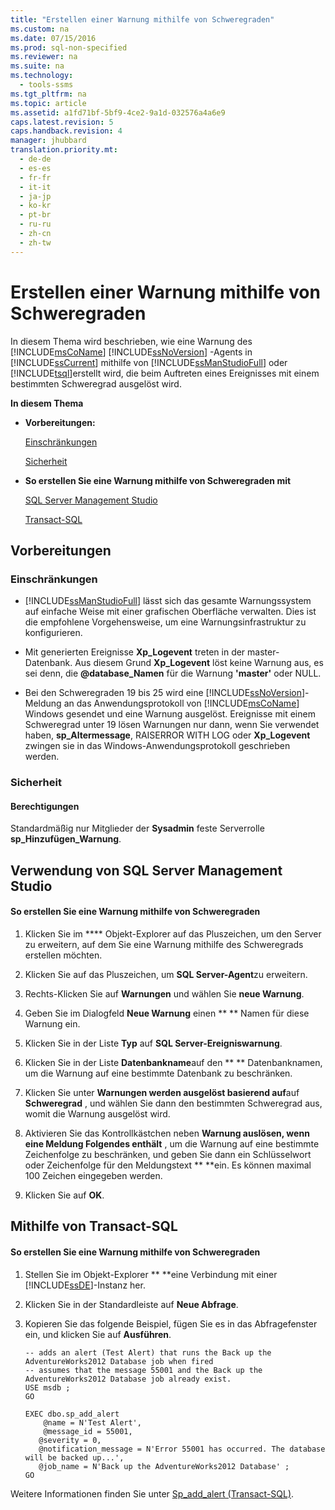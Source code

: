 ```yaml
---
title: "Erstellen einer Warnung mithilfe von Schweregraden"
ms.custom: na
ms.date: 07/15/2016
ms.prod: sql-non-specified
ms.reviewer: na
ms.suite: na
ms.technology: 
  - tools-ssms
ms.tgt_pltfrm: na
ms.topic: article
ms.assetid: a1fd71bf-5bf9-4ce2-9a1d-032576a4a6e9
caps.latest.revision: 5
caps.handback.revision: 4
manager: jhubbard
translation.priority.mt: 
  - de-de
  - es-es
  - fr-fr
  - it-it
  - ja-jp
  - ko-kr
  - pt-br
  - ru-ru
  - zh-cn
  - zh-tw
---
```

# Erstellen einer Warnung mithilfe von Schweregraden
In diesem Thema wird beschrieben, wie eine Warnung des [!INCLUDE[msCoName](../content/includes/msCoName_md.md)] [!INCLUDE[ssNoVersion](../content/includes/ssNoVersion_md.md)] -Agents in [!INCLUDE[ssCurrent](../content/includes/ssCurrent_md.md)] mithilfe von [!INCLUDE[ssManStudioFull](../content/includes/ssManStudioFull_md.md)] oder [!INCLUDE[tsql](../content/includes/tsql_md.md)]erstellt wird, die beim Auftreten eines Ereignisses mit einem bestimmten Schweregrad ausgelöst wird.  
  
**In diesem Thema**  
  
-   **Vorbereitungen:**  
  
    [Einschränkungen](#Restrictions)  
  
    [Sicherheit](#Security)  
  
-   **So erstellen Sie eine Warnung mithilfe von Schweregraden mit**  
  
    [SQL Server Management Studio](#SSMSProcedure)  
  
    [Transact-SQL](#TsqlProcedure)  
  
## <a name="BeforeYouBegin"></a>Vorbereitungen  
  
### <a name="Restrictions"></a>Einschränkungen  
  
-   [!INCLUDE[ssManStudioFull](../content/includes/ssManStudioFull_md.md)] lässt sich das gesamte Warnungssystem auf einfache Weise mit einer grafischen Oberfläche verwalten. Dies ist die empfohlene Vorgehensweise, um eine Warnungsinfrastruktur zu konfigurieren.  
  
-   Mit generierten Ereignisse **Xp\_Logevent** treten in der master-Datenbank. Aus diesem Grund **Xp\_Logevent** löst keine Warnung aus, es sei denn, die **@database\_Namen** für die Warnung **'master'** oder NULL.  
  
-   Bei den Schweregraden 19 bis 25 wird eine [!INCLUDE[ssNoVersion](../content/includes/ssNoVersion_md.md)]-Meldung an das Anwendungsprotokoll von [!INCLUDE[msCoName](../content/includes/msCoName_md.md)] Windows gesendet und eine Warnung ausgelöst. Ereignisse mit einem Schweregrad unter 19 lösen Warnungen nur dann, wenn Sie verwendet haben, **sp\_Altermessage**, RAISERROR WITH LOG oder **Xp\_Logevent** zwingen sie in das Windows-Anwendungsprotokoll geschrieben werden.  
  
### <a name="Security"></a>Sicherheit  
  
#### <a name="Permissions"></a>Berechtigungen  
Standardmäßig nur Mitglieder der **Sysadmin** feste Serverrolle **sp\_Hinzufügen\_Warnung**.  
  
## <a name="SSMSProcedure"></a>Verwendung von SQL Server Management Studio  
  
#### So erstellen Sie eine Warnung mithilfe von Schweregraden  
  
1.  Klicken Sie im **** Objekt-Explorer auf das Pluszeichen, um den Server zu erweitern, auf dem Sie eine Warnung mithilfe des Schweregrads erstellen möchten.  
  
2.  Klicken Sie auf das Pluszeichen, um **SQL Server-Agent**zu erweitern.  
  
3.  Rechts\-Klicken Sie auf **Warnungen** und wählen Sie **neue Warnung**.  
  
4.  Geben Sie im Dialogfeld **Neue Warnung** einen ** ** Namen für diese Warnung ein.  
  
5.  Klicken Sie in der Liste **Typ** auf **SQL Server-Ereigniswarnung**.  
  
6.  Klicken Sie in der Liste **Datenbankname**auf den ** ** Datenbanknamen, um die Warnung auf eine bestimmte Datenbank zu beschränken.  
  
7.  Klicken Sie unter **Warnungen werden ausgelöst basierend auf**auf **Schweregrad** , und wählen Sie dann den bestimmten Schweregrad aus, womit die Warnung ausgelöst wird.  
  
8.  Aktivieren Sie das Kontrollkästchen neben **Warnung auslösen, wenn eine Meldung Folgendes enthält** , um die Warnung auf eine bestimmte Zeichenfolge zu beschränken, und geben Sie dann ein Schlüsselwort oder Zeichenfolge für den Meldungstext ** **ein. Es können maximal 100 Zeichen eingegeben werden.  
  
9. Klicken Sie auf **OK**.  
  
## <a name="TsqlProcedure"></a>Mithilfe von Transact\-SQL  
  
#### So erstellen Sie eine Warnung mithilfe von Schweregraden  
  
1.  Stellen Sie im Objekt-Explorer ** **eine Verbindung mit einer [!INCLUDE[ssDE](../content/includes/ssDE_md.md)]-Instanz her.  
  
2.  Klicken Sie in der Standardleiste auf **Neue Abfrage**.  
  
3.  Kopieren Sie das folgende Beispiel, fügen Sie es in das Abfragefenster ein, und klicken Sie auf **Ausführen**.  
  
    ```  
    -- adds an alert (Test Alert) that runs the Back up the AdventureWorks2012 Database job when fired   
    -- assumes that the message 55001 and the Back up the AdventureWorks2012 Database job already exist.  
    USE msdb ;  
    GO  
  
    EXEC dbo.sp_add_alert  
        @name = N'Test Alert',  
        @message_id = 55001,   
       @severity = 0,   
       @notification_message = N'Error 55001 has occurred. The database will be backed up...',   
       @job_name = N'Back up the AdventureWorks2012 Database' ;  
    GO  
    ```  
  
Weitere Informationen finden Sie unter [Sp_add_alert (Transact-SQL)](assetId:///d9b41853-e22d-4813-a79f-57efb4511f09).  
  
